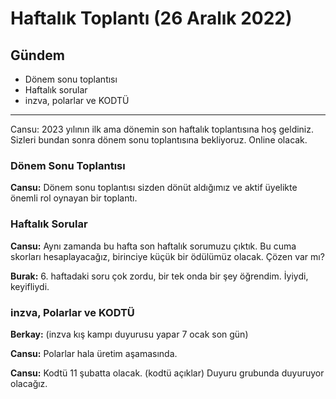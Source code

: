 # Haftalık Toplantı (26 Aralık 2022)

## Gündem

- Dönem sonu toplantısı
- Haftalık sorular
- inzva, polarlar ve KODTÜ


---

Cansu: 2023 yılının ilk ama dönemin son haftalık toplantısına hoş geldiniz. Sizleri bundan sonra dönem sonu toplantısına bekliyoruz. Online olacak.

### Dönem Sonu Toplantısı

**Cansu:** Dönem sonu toplantısı sizden dönüt aldığımız ve aktif üyelikte önemli rol oynayan bir toplantı.

### Haftalık Sorular

**Cansu:** Aynı zamanda bu hafta son haftalık sorumuzu çıktık. Bu cuma skorları hesaplayacağız, birinciye küçük bir ödülümüz olacak. Çözen var mı?

**Burak:** 6. haftadaki soru çok zordu, bir tek onda bir şey öğrendim. İyiydi, keyifliydi.

### inzva, Polarlar ve KODTÜ

**Berkay:** (inzva kış kampı duyurusu yapar 7 ocak son gün)

**Cansu:** Polarlar hala üretim aşamasında.

**Cansu:**  Kodtü 11 şubatta olacak. (kodtü açıklar) Duyuru grubunda duyuruyor olacağız.

